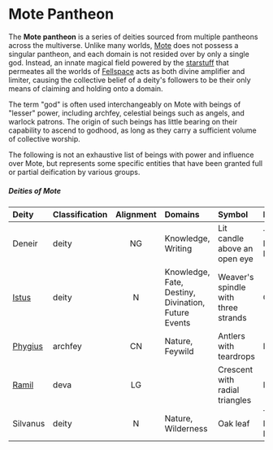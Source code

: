 # Mote Pantheon

The **Mote pantheon** is a series of deities sourced from multiple pantheons across the multiverse. Unlike many worlds, [Mote](../mote/mote.md) does not possess a singular pantheon, and each domain is not resided over by only a single god. Instead, an innate magical field powered by the [starstuff](../artifacts/starstuff.md) that permeates all the worlds of [Fellspace](../astronomy/fellspace.md) acts as both divine amplifier and limiter, causing the collective belief of a deity's followers to be their only means of claiming and holding onto a domain.

The term "god" is often used interchangeably on Mote with beings of "lesser" power, including archfey, celestial beings such as angels, and warlock patrons. The origin of such beings has little bearing on their capability to ascend to godhood, as long as they carry a sufficient volume of collective worship.

The following is not an exhaustive list of beings with power and influence over Mote, but represents some specific entities that have been granted full or partial deification by various groups.

##### Deities of Mote
|  Deity | Classification | Alignment | Domains | Symbol | Pantheon |
|:-------|:-|:---------:|:--------|:-------|:-|
| Deneir | deity | NG | Knowledge, Writing | Lit candle above an open eye | The Forgotten Realms |
| [Istus](istus.md) | deity | N | Knowledge, Fate, Destiny, Divination, Future Events | Weaver's spindle with three strands | Greyhawk |
| [Phygius](phygius.md) | archfey | CN | Nature, Feywild | Antlers with teardrops | Mote |
| [Ramil](ramil.md) | deva | LG | | Crescent with radial triangles | Mote |
| Silvanus | deity | N | Nature, Wilderness | Oak leaf | The Forgotten Realms |
